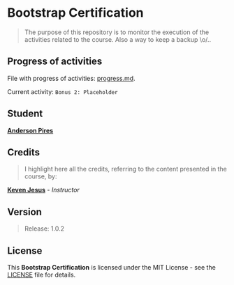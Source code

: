 # Bootstrap Certification

> The purpose of this repository is to monitor the execution of the activities related to the course. Also a way to keep a backup \o/..

## Progress of activities

File with progress of activities: [progress.md](/assets/docs/progress.md).

Current activity: `Bonus 2: Placeholder`

## Student

**[Anderson Pires](https://github.com/APSantos-Pires)**

## Credits

> I highlight here all the credits, referring to the content presented in the course, by:

**[Keven Jesus](https://github.com/kevenjesus)** - *Instructor*

## Version

> Release: 1.0.2

## License

This **Bootstrap Certification** is licensed under the MIT License - see the [LICENSE](/LICENSE) file for details.

